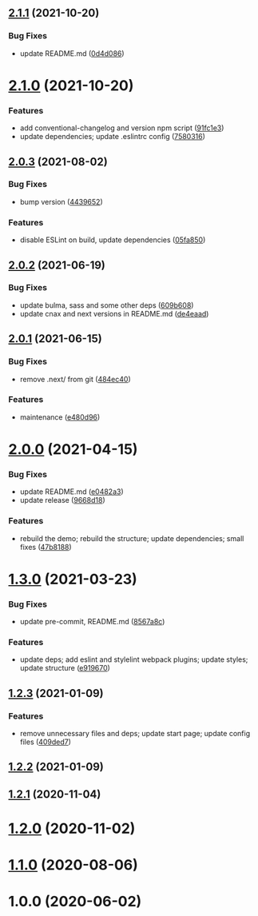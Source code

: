 ## [2.1.1](https://github.com/hotepp/create-next-app-extended/compare/v2.1.0...v2.1.1) (2021-10-20)


### Bug Fixes

* update README.md ([0d4d086](https://github.com/hotepp/create-next-app-extended/commit/0d4d086ad13a7777c3df0c6bac8a31d2ebb69973))



# [2.1.0](https://github.com/hotepp/create-next-app-extended/compare/2.0.3...2.1.0) (2021-10-20)


### Features

* add conventional-changelog and version npm script ([91fc1e3](https://github.com/hotepp/create-next-app-extended/commit/91fc1e301efe2ea4481eb0b67df64ceefdc8eaec))
* update dependencies; update .eslintrc config ([7580316](https://github.com/hotepp/create-next-app-extended/commit/75803167f361a6f73ff50395e32d3878e1e80049))



## [2.0.3](https://github.com/hotepp/create-next-app-extended/compare/2.0.2...2.0.3) (2021-08-02)


### Bug Fixes

* bump version ([4439652](https://github.com/hotepp/create-next-app-extended/commit/443965296a6680038af3282c7658c2fcda4ace86))


### Features

* disable ESLint on build, update dependencies ([05fa850](https://github.com/hotepp/create-next-app-extended/commit/05fa85007746dd859743f3b8ec89935d87771391))



## [2.0.2](https://github.com/hotepp/create-next-app-extended/compare/2.0.1...2.0.2) (2021-06-19)


### Bug Fixes

* update bulma, sass and some other deps ([609b608](https://github.com/hotepp/create-next-app-extended/commit/609b608856965764d633ab2fcee9147d1c5adc69))
* update cnax and next versions in README.md ([de4eaad](https://github.com/hotepp/create-next-app-extended/commit/de4eaadb439d03fb8921ab995b55fd178abb9e03))



## [2.0.1](https://github.com/hotepp/create-next-app-extended/compare/2.0.0...2.0.1) (2021-06-15)


### Bug Fixes

* remove .next/ from git ([484ec40](https://github.com/hotepp/create-next-app-extended/commit/484ec4099a629df6b7dd89c80f7cc82235c77b0e))


### Features

* maintenance ([e480d96](https://github.com/hotepp/create-next-app-extended/commit/e480d96f6a6b03c4c42fcc49ba9ba5bed1a3e1a6))



# [2.0.0](https://github.com/hotepp/create-next-app-extended/compare/1.3.0...2.0.0) (2021-04-15)


### Bug Fixes

* update README.md ([e0482a3](https://github.com/hotepp/create-next-app-extended/commit/e0482a302301fa80c2a8b609a41422d822bc1938))
* update release ([9668d18](https://github.com/hotepp/create-next-app-extended/commit/9668d1899d67d530bc67542ec1fed27582aa8569))


### Features

* rebuild the demo; rebuild the structure; update dependencies; small fixes ([47b8188](https://github.com/hotepp/create-next-app-extended/commit/47b8188ba66233fd6c395714c09380e44df6e80b))



# [1.3.0](https://github.com/hotepp/create-next-app-extended/compare/1.2.3...1.3.0) (2021-03-23)


### Bug Fixes

* update pre-commit, README.md ([8567a8c](https://github.com/hotepp/create-next-app-extended/commit/8567a8caf3afbc024398a06c09b8dd4122a565ca))


### Features

* update deps; add eslint and stylelint webpack plugins; update styles; update structure ([e919670](https://github.com/hotepp/create-next-app-extended/commit/e9196706562981d844cfde361292dca86986c73e))



## [1.2.3](https://github.com/hotepp/create-next-app-extended/compare/1.2.2...1.2.3) (2021-01-09)


### Features

* remove unnecessary files and deps; update start page; update config files ([409ded7](https://github.com/hotepp/create-next-app-extended/commit/409ded7a0ea40c64541bb0a094ee9a8dea2a8a5f))



## [1.2.2](https://github.com/hotepp/create-next-app-extended/compare/1.2.1...1.2.2) (2021-01-09)



## [1.2.1](https://github.com/hotepp/create-next-app-extended/compare/1.2.0...1.2.1) (2020-11-04)



# [1.2.0](https://github.com/hotepp/create-next-app-extended/compare/1.1.0...1.2.0) (2020-11-02)



# [1.1.0](https://github.com/hotepp/create-next-app-extended/compare/1.0.0...1.1.0) (2020-08-06)



# 1.0.0 (2020-06-02)



